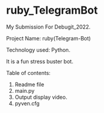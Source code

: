 # ruby_TelegramBot

My Submission For Debugit_2022.

Project Name: ruby(Telegram-Bot)

Technology used: Python.

It is a fun stress buster bot.

Table of contents:
1. Readme file
2. main.py
3. Output display video.
4. pyven.cfg
